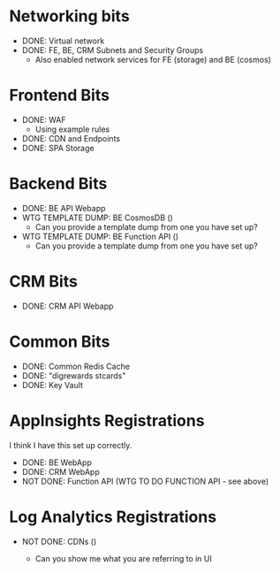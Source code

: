 # Networking bits

- DONE: Virtual network
- DONE: FE, BE, CRM Subnets and Security Groups
  - Also enabled network services for FE (storage) and BE (cosmos)

# Frontend Bits

- DONE: WAF
  - Using example rules
- DONE: CDN and Endpoints
- DONE: SPA Storage

# Backend Bits

- DONE: BE API Webapp
- WTG TEMPLATE DUMP: BE CosmosDB ()
  - Can you provide a template dump from one you have set up?
- WTG TEMPLATE DUMP: BE Function API ()
  - Can you provide a template dump from one you have set up?

# CRM Bits

- DONE: CRM API Webapp

# Common Bits

- DONE: Common Redis Cache
- DONE: "digrewards stcards"
- DONE: Key Vault

# AppInsights Registrations

I think I have this set up correctly.

- DONE: BE WebApp
- DONE: CRM WebApp
- NOT DONE: Function API (WTG TO DO FUNCTION API - see above)

# Log Analytics Registrations

- NOT DONE: CDNs ()

  - Can you show me what you are referring to in UI

